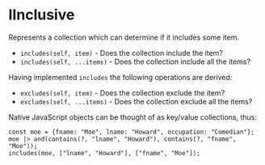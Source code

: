 # IInclusive

Represents a collection which can determine if it includes some item.

* `includes(self, item)` - Does the collection include the item?
* `includes(self, ...items)` - Does the collection include all the items?

Having implemented `includes` the following operations are derived:

* `excludes(self, item)` - Does the collection exclude the item?
* `excludes(self, ...items)` - Does the collection exclude all the items?

Native JavaScript objects can be thought of as key/value collections, thus:

```
const moe = {fname: "Moe", lname: "Howard", occupation: "Comedian"};
moe |> and(contains(?, "lname", "Howard"), contains(?, "fname", "Moe"));
includes(moe, ["lname", "Howard"], ["fname", "Moe"]);
```
